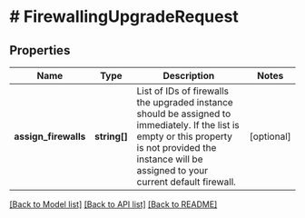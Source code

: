 # # FirewallingUpgradeRequest

## Properties

Name | Type | Description | Notes
------------ | ------------- | ------------- | -------------
**assign_firewalls** | **string[]** | List of IDs of firewalls the upgraded instance should be assigned to immediately. If the list is empty or this property is not provided the instance will be assigned to your current default firewall. | [optional]

[[Back to Model list]](../../README.md#models) [[Back to API list]](../../README.md#endpoints) [[Back to README]](../../README.md)
